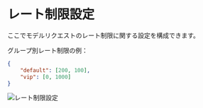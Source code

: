 # レート制限設定

ここでモデルリクエストのレート制限に関する設定を構成できます。

グループ別レート制限の例：
```json
{
    "default": [200, 100],
    "vip": [0, 1000]
}
```

![レート制限設定](../../../assets/guide/rate-limit-setting.png)